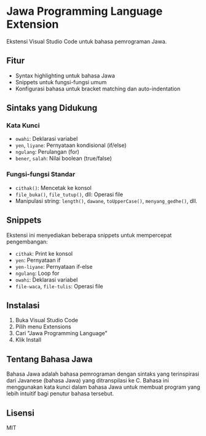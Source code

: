 # Jawa Programming Language Extension

Ekstensi Visual Studio Code untuk bahasa pemrograman Jawa.

## Fitur

- Syntax highlighting untuk bahasa Jawa
- Snippets untuk fungsi-fungsi umum
- Konfigurasi bahasa untuk bracket matching dan auto-indentation

## Sintaks yang Didukung

### Kata Kunci
- `owahi`: Deklarasi variabel
- `yen`, `liyane`: Pernyataan kondisional (if/else)
- `ngulang`: Perulangan (for)
- `bener`, `salah`: Nilai boolean (true/false)

### Fungsi-fungsi Standar
- `cithak()`: Mencetak ke konsol
- `file_buka()`, `file_tutup()`, dll: Operasi file
- Manipulasi string: `length()`, `dawane`, `toUpperCase()`, `menyang_gedhe()`, dll.

## Snippets

Ekstensi ini menyediakan beberapa snippets untuk mempercepat pengembangan:

- `cithak`: Print ke konsol
- `yen`: Pernyataan if
- `yen-liyane`: Pernyataan if-else
- `ngulang`: Loop for
- `owahi`: Deklarasi variabel
- `file-waca`, `file-tulis`: Operasi file

## Instalasi

1. Buka Visual Studio Code
2. Pilih menu Extensions
3. Cari "Jawa Programming Language"
4. Klik Install

## Tentang Bahasa Jawa

Bahasa Jawa adalah bahasa pemrograman dengan sintaks yang terinspirasi dari Javanese (bahasa Jawa) yang ditranspilasi ke C. Bahasa ini menggunakan kata kunci dalam bahasa Jawa untuk membuat program yang lebih intuitif bagi penutur bahasa tersebut.

## Lisensi

MIT
